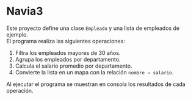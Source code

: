 # Navia3

Este proyecto define una clase `Empleado` y una lista de empleados de ejemplo.  
El programa realiza las siguientes operaciones:  

1. Filtra los empleados mayores de 30 años.  
2. Agrupa los empleados por departamento.  
3. Calcula el salario promedio por departamento.  
4. Convierte la lista en un mapa con la relación `nombre → salario`.  

Al ejecutar el programa se muestran en consola los resultados de cada operación.  
